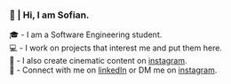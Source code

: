 ### 👋 | Hi, I am Sofian.

🎓 - I am a Software Engineering student. <br/>
💻 - I work on projects that interest me and put them here. <br/>
🎥 - I also create cinematic content on [instagram](https://www.instagram.com/alehyer/). <br/>
👥 - Connect with me on [linkedIn](https://www.linkedin.com/in/syedsofianali/) or DM me on [instagram](https://www.instagram.com/alehyer/).
